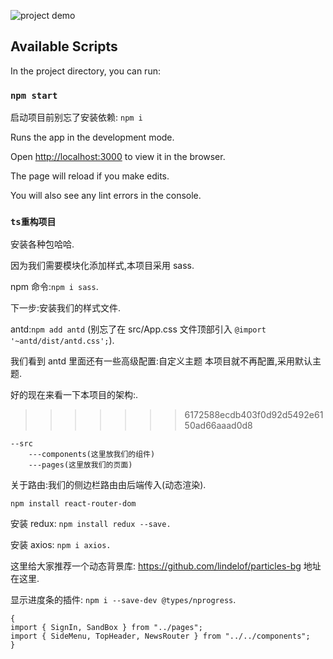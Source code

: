 ![project demo](http://bytes.isekko.cn/FluQihAicVJYPMMNwQEYtPuVKIff)

## Available Scripts

In the project directory, you can run:

### `npm start`

启动项目前别忘了安装依赖: `npm i`

Runs the app in the development mode.

Open [http://localhost:3000](http://localhost:3000) to view it in the browser.

The page will reload if you make edits.

You will also see any lint errors in the console.

### `ts重构项目`

安装各种包哈哈.

因为我们需要模块化添加样式,本项目采用 sass.

npm 命令:`npm i sass`.

下一步:安装我们的样式文件.

antd:`npm add antd` (别忘了在 src/App.css 文件顶部引入 `@import '~antd/dist/antd.css';`).

我们看到 antd 里面还有一些高级配置:自定义主题 本项目就不再配置,采用默认主题.

好的现在来看一下本项目的架构:.

> > > > > > > 6172588ecdb403f0d92d5492e6150ad66aaad0d8

```
--src
    ---components(这里放我们的组件)
    ---pages(这里放我们的页面)
```

关于路由:我们的侧边栏路由由后端传入(动态渲染).

```
npm install react-router-dom
```

安装 redux: `npm install redux --save.`

安装 axios: `npm i axios.`

这里给大家推荐一个动态背景库: https://github.com/lindelof/particles-bg 地址在这里.

显示进度条的插件: `npm i --save-dev @types/nprogress`.

```
{
import { SignIn, SandBox } from "../pages";
import { SideMenu, TopHeader, NewsRouter } from "../../components";
}
```
